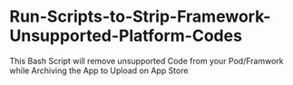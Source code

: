 # Run-Scripts-to-Strip-Framework-Unsupported-Platform-Codes
This Bash Script will remove unsupported Code from your Pod/Framwork while Archiving the App to Upload on App Store
